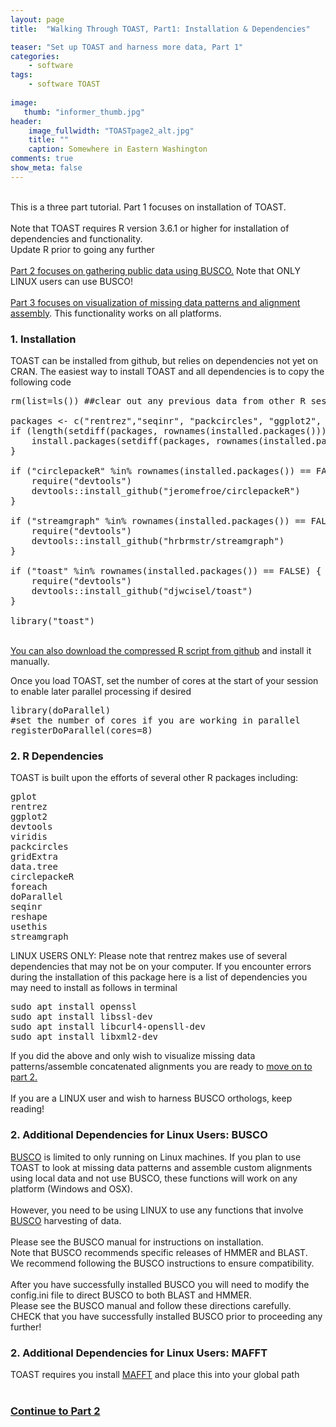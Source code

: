 ```yaml
---
layout: page
title:  "Walking Through TOAST, Part1: Installation & Dependencies"

teaser: "Set up TOAST and harness more data, Part 1"
categories:
    - software
tags:
    - software TOAST
    
image:
   thumb: "informer_thumb.jpg"
header:
    image_fullwidth: "TOASTpage2_alt.jpg"
    title: ""
    caption: Somewhere in Eastern Washington
comments: true
show_meta: false    
---
```

<br>
This is a three part tutorial. Part 1 focuses on installation of TOAST. 
<br>
<br>
Note that TOAST requires R version 3.6.1 or higher for installation of dependencies and functionality. 
<br>
Update R prior to going any further
<br>
<br>
<a href='https://carolinafishes.github.io/software/TOAST_manual2/'>Part 2 focuses on gathering public data using BUSCO.</a> Note that ONLY LINUX users can use BUSCO!
<br>
<br>
<a href='https://carolinafishes.github.io/software/TOAST_manual3/'>Part 3 focuses on visualization of missing data patterns and alignment assembly</a>. This functionality works on all platforms.

<h3>1. Installation</h3>
TOAST can be installed from github, but relies on dependencies not yet on CRAN. The easiest way to install TOAST and all dependencies is to copy the following code  

<pre>
rm(list=ls()) ##clear out any previous data from other R sessions

packages <- c("rentrez","seqinr", "packcircles", "ggplot2", "viridis", "gridExtra", "data.tree", "devtools")
if (length(setdiff(packages, rownames(installed.packages()))) > 0) {
    install.packages(setdiff(packages, rownames(installed.packages())))
}

if ("circlepackeR" %in% rownames(installed.packages()) == FALSE) {
    require("devtools")
    devtools::install_github("jeromefroe/circlepackeR")
}

if ("streamgraph" %in% rownames(installed.packages()) == FALSE) {
    require("devtools")
    devtools::install_github("hrbrmstr/streamgraph")
}

if ("toast" %in% rownames(installed.packages()) == FALSE) {
    require("devtools")
    devtools::install_github("djwcisel/toast")
}

library("toast")
</pre>
<br>
<a href='https://github.com/carolinafishes/TOAST'> You can also download the compressed R script from github</a> and install it manually. 

Once you load TOAST, set the number of cores at the start of your session to enable later parallel processing if desired
<pre>
library(doParallel) 
#set the number of cores if you are working in parallel 
registerDoParallel(cores=8)
</pre>

<h3>2. R Dependencies</h3>
TOAST is built upon the efforts of several other R packages including:
<pre>
gplot
rentrez
ggplot2 
devtools 
viridis 
packcircles 
gridExtra 
data.tree 
circlepackeR 
foreach 
doParallel 
seqinr 
reshape 
usethis 
streamgraph 
</pre>

LINUX USERS ONLY: Please note that rentrez makes use of several dependencies that may not be on your computer. If you encounter errors during the installation of this package here is a list of dependencies you may need to install as follows in terminal
<pre>
sudo apt install openssl
sudo apt install libssl-dev
sudo apt install libcurl4-opensll-dev
sudo apt install libxml2-dev
</pre>
If you did the above and only wish to visualize missing data patterns/assemble concatenated alignments you are ready to <a href='https://carolinafishes.github.io/software/TOAST_manual2/'>move on to part 2.</a><br> 
<br>
If you are a LINUX user and wish to harness BUSCO orthologs, keep reading! 
<br>
<h3>2. Additional Dependencies for Linux Users: BUSCO </h3>
<a href='https://busco.ezlab.org/'>BUSCO</a> is limited to only running on Linux machines. If you plan to use TOAST to look at missing data patterns and assemble custom alignments using local data and not use BUSCO, these functions will work on any platform (Windows and OSX). 
<br>
<br>
However, you need to be using LINUX to use any functions that involve <a href='https://busco.ezlab.org/'>BUSCO</a> harvesting of data. 
<br>
<br>
Please see the BUSCO manual for instructions on installation. 
<br>
Note that BUSCO recommends specific releases of HMMER and BLAST. 
<br>
We recommend following the BUSCO instructions to ensure compatibility. 
<br>
<br>
After you have successfully installed BUSCO you will need to modify the config.ini file to direct BUSCO to both BLAST and HMMER. 
<br>
Please see the BUSCO manual and follow these directions carefully.
<br>
CHECK that you have successfully installed BUSCO prior to proceeding any further!
<br>
<h3>2. Additional Dependencies for Linux Users: MAFFT </h3>
TOAST requires you install <a href='https://mafft.cbrc.jp/alignment/software/'>MAFFT</a> and place this into your global path 
<br>
<br>
<h3><a href='https://carolinafishes.github.io/software/TOAST_manual2/'>Continue to Part 2</a>



